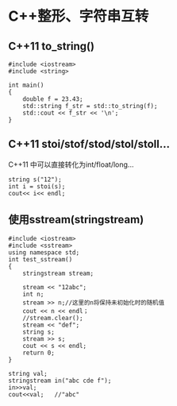 # C++整形、字符串互转
## C++11 to_string()
```
#include <iostream>
#include <string>

int main()
{
    double f = 23.43;
    std::string f_str = std::to_string(f);
    std::cout << f_str << '\n';
}
```
## C++11 stoi/stof/stod/stol/stoll...
C++11 中可以直接转化为int/float/long...
```
string s("12"); 
int i = stoi(s);
cout<< i<< endl;
```

## 使用sstream(stringstream)
```
#include <iostream>
#include <sstream>
using namespace std;
int test_sstream()
{
    stringstream stream;

    stream << "12abc";
    int n;
    stream >> n;//这里的n将保持未初始化时的随机值
    cout << n << endl；
    //stream.clear();
    stream << "def";
    string s;
    stream >> s;
    cout << s << endl;
    return 0;
}
```
```
string val;
stringstream in("abc cde f");
in>>val;
cout<<val;   //"abc"
```

